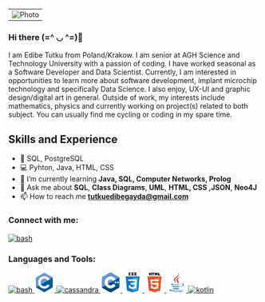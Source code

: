  <table>
  <body>
    <tr>
    <td width="100%" rowspan="4">
       <img alt="Photo" src="./asset/demo4.gif" />
      </td>
    </tr>
 </body>
</table>
   
 
### Hi there (=^ ◡ ^=)👋
  I am Edibe Tutku from Poland/Krakow. I am senior at AGH Science and Technology University with a passion of coding. I have worked seasonal as a Software Developer and Data Scientist. Currently, I am interested in opportunities to learn more about software development, implant microchip technology and specifically Data Science. I also enjoy, UX-UI and graphic design/digital art in general. Outside of work, my interests include mathematics, physics and currently working on project(s) related to both subject. You can usually find me cycling or coding in my spare time. 

## Skills and Experience   
* 📱 SQL, PostgreSQL
* 💻 Pyhton, Java, HTML, CSS
* 🌱 I’m currently learning **Java, SQL, Computer Networks, Prolog**
* 💬 Ask me about **SQL**, **Class Diagrams**, **UML**, **HTML, CSS ,JSON**, **Neo4J** 
* 📫 How to reach me **tutkuedibegayda@gmail.com**

<h3 align="left">Connect with me:</h3>
<p align="left">
<a href="https://www.linkedin.com/public-profile/settings" target="blank"><img align="center" src="https://raw.githubusercontent.com/rahuldkjain/github-profile-readme-generator/master/src/images/icons/Social/linked-in-alt.svg" alt="bash" width="40" height="40"/> </a> <a href= www.linkedin.com/in/etutkugayda target="_blank" rel="noreferrer"> </a></img> 
</p>
  
 

<h3 align="left">Languages and Tools:</h3>
<p align="left"> <a href="https://www.gnu.org/software/bash/" target="_blank" rel="noreferrer"> <img src="https://www.vectorlogo.zone/logos/gnu_bash/gnu_bash-icon.svg" alt="bash" width="40" height="40"/> </a> <a href="https://www.cprogramming.com/" target="_blank" rel="noreferrer"> <img src="https://raw.githubusercontent.com/devicons/devicon/master/icons/c/c-original.svg" alt="c" width="40" height="40"/> </a> <a href="https://cassandra.apache.org/" target="_blank" rel="noreferrer"> <img src="https://www.vectorlogo.zone/logos/apache_cassandra/apache_cassandra-icon.svg" alt="cassandra" width="40" height="40"/> </a> <a href="https://www.w3schools.com/cpp/" target="_blank" rel="noreferrer"> <img src="https://raw.githubusercontent.com/devicons/devicon/master/icons/cplusplus/cplusplus-original.svg" alt="cplusplus" width="40" height="40"/> </a> <a href="https://www.w3schools.com/css/" target="_blank" rel="noreferrer"> <img src="https://raw.githubusercontent.com/devicons/devicon/master/icons/css3/css3-original-wordmark.svg" alt="css3" width="40" height="40"/> </a> <a href="https://www.w3.org/html/" target="_blank" rel="noreferrer"> <img src="https://raw.githubusercontent.com/devicons/devicon/master/icons/html5/html5-original-wordmark.svg" alt="html5" width="40" height="40"/> </a> <a href="https://www.java.com" target="_blank" rel="noreferrer"> <img src="https://raw.githubusercontent.com/devicons/devicon/master/icons/java/java-original.svg" alt="java" width="40" height="40"/> </a> <a href="https://kotlinlang.org" target="_blank" rel="noreferrer"> <img src="https://www.vectorlogo.zone/logos/kotlinlang/kotlinlang-icon.svg" alt="kotlin" width="40" height="40"/> </a> <a href="https://www.linux.org/" target="_blank" rel="noreferrer"> 
